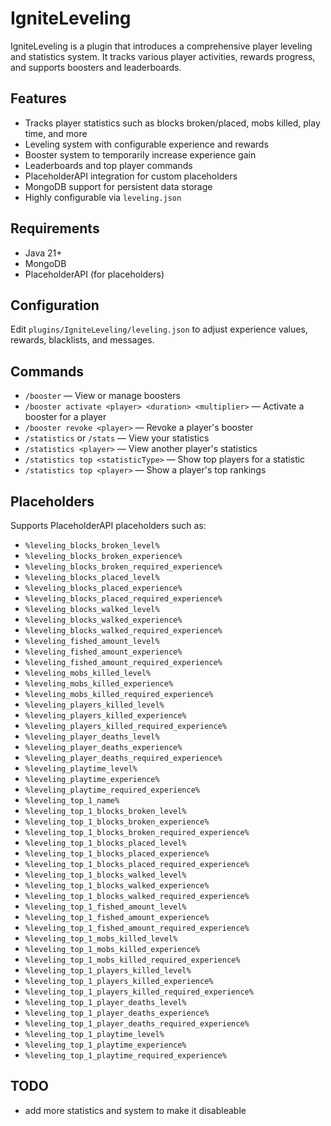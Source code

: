 # IgniteLeveling

IgniteLeveling is a plugin that introduces a comprehensive player leveling and statistics system. It tracks various player activities, rewards progress, and supports boosters and leaderboards.

## Features

- Tracks player statistics such as blocks broken/placed, mobs killed, play time, and more
- Leveling system with configurable experience and rewards
- Booster system to temporarily increase experience gain
- Leaderboards and top player commands
- PlaceholderAPI integration for custom placeholders
- MongoDB support for persistent data storage
- Highly configurable via `leveling.json`

## Requirements

- Java 21+
- MongoDB
- PlaceholderAPI (for placeholders)

## Configuration

Edit `plugins/IgniteLeveling/leveling.json` to adjust experience values, rewards, blacklists, and messages.

## Commands

- `/booster` — View or manage boosters
- `/booster activate <player> <duration> <multiplier>` — Activate a booster for a player
- `/booster revoke <player>` — Revoke a player's booster
- `/statistics` or `/stats` — View your statistics
- `/statistics <player>` — View another player's statistics
- `/statistics top <statisticType>` — Show top players for a statistic
- `/statistics top <player>` — Show a player's top rankings

## Placeholders

Supports PlaceholderAPI placeholders such as:
- `%leveling_blocks_broken_level%`
- `%leveling_blocks_broken_experience%`
- `%leveling_blocks_broken_required_experience%`
- `%leveling_blocks_placed_level%`
- `%leveling_blocks_placed_experience%`
- `%leveling_blocks_placed_required_experience%`
- `%leveling_blocks_walked_level%`
- `%leveling_blocks_walked_experience%`
- `%leveling_blocks_walked_required_experience%`
- `%leveling_fished_amount_level%`
- `%leveling_fished_amount_experience%`
- `%leveling_fished_amount_required_experience%`
- `%leveling_mobs_killed_level%`
- `%leveling_mobs_killed_experience%`
- `%leveling_mobs_killed_required_experience%`
- `%leveling_players_killed_level%`
- `%leveling_players_killed_experience%`
- `%leveling_players_killed_required_experience%`
- `%leveling_player_deaths_level%`
- `%leveling_player_deaths_experience%`
- `%leveling_player_deaths_required_experience%`
- `%leveling_playtime_level%`
- `%leveling_playtime_experience%`
- `%leveling_playtime_required_experience%`
- `%leveling_top_1_name%`
- `%leveling_top_1_blocks_broken_level%`
- `%leveling_top_1_blocks_broken_experience%`
- `%leveling_top_1_blocks_broken_required_experience%`
- `%leveling_top_1_blocks_placed_level%`
- `%leveling_top_1_blocks_placed_experience%`
- `%leveling_top_1_blocks_placed_required_experience%`
- `%leveling_top_1_blocks_walked_level%`
- `%leveling_top_1_blocks_walked_experience%`
- `%leveling_top_1_blocks_walked_required_experience%`
- `%leveling_top_1_fished_amount_level%`
- `%leveling_top_1_fished_amount_experience%`
- `%leveling_top_1_fished_amount_required_experience%`
- `%leveling_top_1_mobs_killed_level%`
- `%leveling_top_1_mobs_killed_experience%`
- `%leveling_top_1_mobs_killed_required_experience%`
- `%leveling_top_1_players_killed_level%`
- `%leveling_top_1_players_killed_experience%`
- `%leveling_top_1_players_killed_required_experience%`
- `%leveling_top_1_player_deaths_level%`
- `%leveling_top_1_player_deaths_experience%`
- `%leveling_top_1_player_deaths_required_experience%`
- `%leveling_top_1_playtime_level%`
- `%leveling_top_1_playtime_experience%`
- `%leveling_top_1_playtime_required_experience%`

## TODO

- add more statistics and system to make it disableable